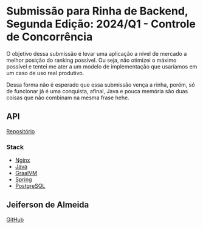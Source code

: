 # Submissão para Rinha de Backend, Segunda Edição: 2024/Q1 - Controle de Concorrência

O objetivo dessa submissão é levar uma aplicação a nível de mercado a melhor posição do ranking possível. Ou seja, não otimizei o máximo possível e tentei me ater a um modelo de implementação que usaríamos em um caso de uso real produtivo. 

Dessa forma não é esperado que essa submissão vença a rinha, porém, só de funcionar já é uma conquista, afinal, Java e pouca memória são duas coisas que não combinam na mesma frase hehe.

## API
[Repositório](https://github.com/jeifersonalmeida/rinhabackend-imperative)

### Stack
- [Nginx](https://www.nginx.com)
- [Java](https://www.java.com/pt-BR/)
- [GraalVM](https://www.graalvm.org/)
- [Spring](https://spring.io/)
- [PostgreSQL](https://www.postgresql.org)

## Jeiferson de Almeida
[GitHub](https://github.com/jeifersonalmeida)